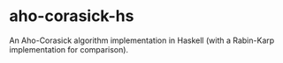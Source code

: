 # aho-corasick-hs
An Aho-Corasick algorithm implementation in Haskell (with a Rabin-Karp implementation for comparison).
